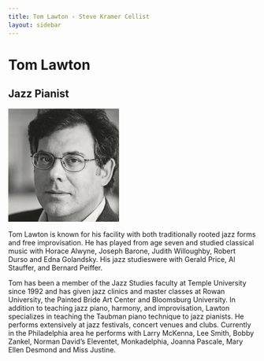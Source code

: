 ```yaml
---
title: Tom Lawton ‹ Steve Kramer Cellist
layout: sidebar
---
```

# Tom Lawton
## Jazz Pianist

![Tom Lawton](/images/lawton.png "Tom Lawton")

Tom Lawton is known for his facility with both traditionally rooted jazz forms and free improvisation. He has played from age seven and studied classical music with Horace Alwyne, Joseph Barone, Judith Willoughby, Robert Durso and Edna Golandsky. His jazz studieswere with Gerald Price, Al Stauffer, and Bernard Peiffer.

Tom has been a member of the Jazz Studies faculty at Temple University since 1992 and has given jazz clinics and master classes at Rowan University, the Painted Bride Art Center and Bloomsburg University. In addition to teaching jazz piano, harmony, and improvisation, Lawton specializes in teaching the Taubman piano technique to jazz pianists. He performs extensively at jazz festivals, concert venues and clubs. Currently in the Philadelphia area he performs with Larry McKenna, Lee Smith, Bobby Zankel, Norman David’s Eleventet, Monkadelphia, Joanna Pascale, Mary Ellen Desmond and Miss Justine.
